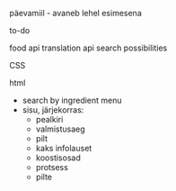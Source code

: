 päevamiil - avaneb lehel esimesena

to-do

food api
  translation api
  search possibilities

CSS

html
  - search by ingredient menu
  - sisu, järjekorras:
    * pealkiri
    * valmistusaeg
    * pilt
    * kaks infolauset
    * koostisosad
    * protsess
    * pilte
